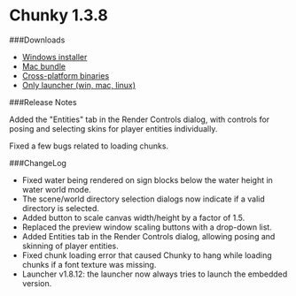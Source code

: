 Chunky 1.3.8
============

###Downloads

* [Windows installer](https://launchpad.net/chunky/1.3/1.3.8/+download/Chunky-1.3.8.exe)
* [Mac bundle](https://launchpad.net/chunky/1.3/1.3.8/+download/Chunky-1.3.8.dmg)
* [Cross-platform binaries](https://launchpad.net/chunky/1.3/1.3.8/+download/Chunky-1.3.8.zip)
* [Only launcher (win, mac, linux)](http://chunkyupdate.llbit.se/ChunkyLauncher.jar)

###Release Notes

Added the "Entities" tab in the Render Controls dialog, with controls for
posing and selecting skins for player entities individually.

Fixed a few bugs related to loading chunks.


###ChangeLog

* Fixed water being rendered on sign blocks below the water height in water
  world mode.
* The scene/world directory selection dialogs now indicate if a valid
  directory is selected.
* Added button to scale canvas width/height by a factor of 1.5.
* Replaced the preview window scaling buttons with a drop-down list.
* Added Entities tab in the Render Controls dialog, allowing posing and
  skinning of player entities.
* Fixed chunk loading error that caused Chunky to hang while loading chunks
  if a font texture was missing.
* Launcher v1.8.12: the launcher now always tries to launch the embedded
  version.
